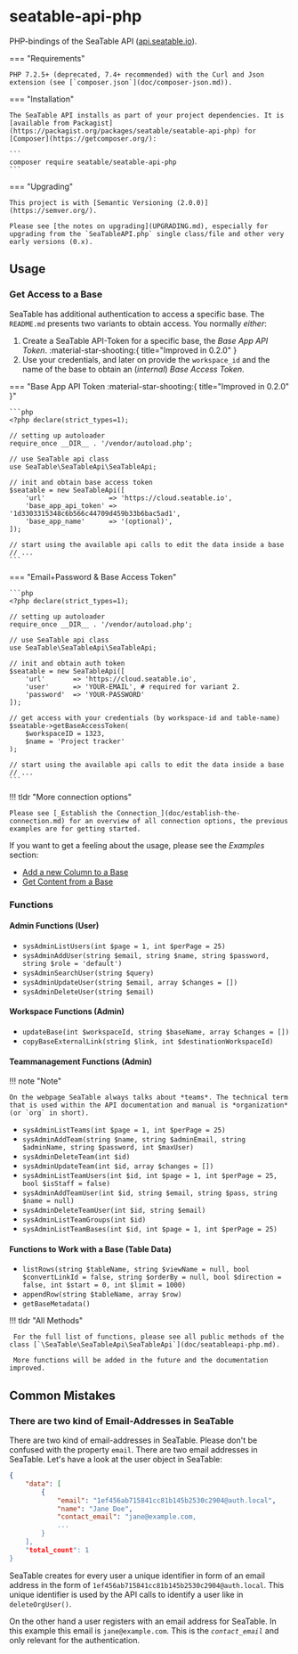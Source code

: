 # seatable-api-php

PHP-bindings of the SeaTable API ([api.seatable.io]).

[api.seatable.io]: https://api.seatable.io/

=== "Requirements"

    PHP 7.2.5+ (deprecated, 7.4+ recommended) with the Curl and Json extension (see [`composer.json`](doc/composer-json.md)).

===  "Installation"

    The SeaTable API installs as part of your project dependencies. It is [available from Packagist](https://packagist.org/packages/seatable/seatable-api-php) for [Composer](https://getcomposer.org/):

    ```
    composer require seatable/seatable-api-php
    ```

===  "Upgrading"

    This project is with [Semantic Versioning (2.0.0)](https://semver.org/).

    Please see [the notes on upgrading](UPGRADING.md), especially for upgrading from the `SeaTableAPI.php` single class/file and other very early versions (0.x).

## Usage

### Get Access to a Base

SeaTable has additional authentication to access a specific base. The `README.md` presents two variants to obtain access. You normally *either*:

1. Create a SeaTable API-Token for a specific base, the _Base App API Token_. :material-star-shooting:{ title="Improved in 0.2.0" }
2. Use your credentials, and later on provide the `workspace_id` and the name of the base to obtain an (_internal_) _Base Access Token_.

=== "Base App API Token :material-star-shooting:{ title="Improved in 0.2.0" }"

    ```php
    <?php declare(strict_types=1);

    // setting up autoloader
    require_once __DIR__ . '/vendor/autoload.php';

    // use SeaTable api class
    use SeaTable\SeaTableApi\SeaTableApi;

    // init and obtain base access token
    $seatable = new SeaTableApi([
        'url'                => 'https://cloud.seatable.io',
        'base_app_api_token' => '1d3303315348c6b566c44709d459b33b6bac5ad1',
        'base_app_name'      => '(optional)',
    ]);

    // start using the available api calls to edit the data inside a base
    // ...
    ```

=== "Email+Password & Base Access Token"

    ```php
    <?php declare(strict_types=1);

    // setting up autoloader
    require_once __DIR__ . '/vendor/autoload.php';

    // use SeaTable api class
    use SeaTable\SeaTableApi\SeaTableApi;

    // init and obtain auth token
    $seatable = new SeaTableApi([
        'url'       => 'https://cloud.seatable.io',
        'user'      => 'YOUR-EMAIL', # required for variant 2.
        'password'  => 'YOUR-PASSWORD'
    ]);

    // get access with your credentials (by workspace-id and table-name)
    $seatable->getBaseAccessToken(
        $workspaceID = 1323,
        $name = 'Project tracker'
    );

    // start using the available api calls to edit the data inside a base
    // ...
    ```
!!! tldr "More connection options"

    Please see [_Establish the Connection_](doc/establish-the-connection.md) for an overview of all connection options, the previous examples are for getting started.

If you want to get a feeling about the usage, please see the _Examples_ section:

* [Add a new Column to a Base](doc/add-new-column-to-base.md)
* [Get Content from a Base](doc/get-content-from-a-base.md)

### Functions

#### Admin Functions (User)

* `sysAdminListUsers(int $page = 1, int $perPage = 25)`
* `sysAdminAddUser(string $email, string $name, string $password, string $role = 'default')`
* `sysAdminSearchUser(string $query)`
* `sysAdminUpdateUser(string $email, array $changes = [])`
* `sysAdminDeleteUser(string $email)`

#### Workspace Functions (Admin)

* `updateBase(int $workspaceId, string $baseName, array $changes = [])`
* `copyBaseExternalLink(string $link, int $destinationWorkspaceId)`

#### Teammanagement Functions (Admin)

!!! note "Note"

    On the webpage SeaTable always talks about *teams*. The technical term that is used within the API documentation and manual is *organization* (or `org` in short).

* `sysAdminListTeams(int $page = 1, int $perPage = 25)`
* `sysAdminAddTeam(string $name, string $adminEmail, string $adminName, string $password, int $maxUser)`
* `sysAdminDeleteTeam(int $id)`
* `sysAdminUpdateTeam(int $id, array $changes = [])`
* `sysAdminListTeamUsers(int $id, int $page = 1, int $perPage = 25, bool $isStaff = false)`
* `sysAdminAddTeamUser(int $id, string $email, string $pass, string $name = null)`
* `sysAdminDeleteTeamUser(int $id, string $email)`
* `sysAdminListTeamGroups(int $id)`
* `sysAdminListTeamBases(int $id, int $page = 1, int $perPage = 25)`

#### Functions to Work with a Base (Table Data)

* `listRows(string $tableName, string $viewName = null, bool $convertLinkId = false, string $orderBy = null, bool $direction = false, int $start = 0, int $limit = 1000)`
* `appendRow(string $tableName, array $row)`
* `getBaseMetadata()`

!!! tldr "All Methods"

     For the full list of functions, please see all public methods of the class [`\SeaTable\SeaTableApi\SeaTableApi`](doc/seatableapi-php.md).

     More functions will be added in the future and the documentation improved.

## Common Mistakes

### There are two kind of Email-Addresses in SeaTable

There are two kind of email-addresses in SeaTable. Please don't be confused with the property `email`. There are two email addresses in SeaTable. Let's have a look at the user object in SeaTable:

```json
{
    "data": [
        {
            "email": "1ef456ab715841cc81b145b2530c2904@auth.local",
            "name": "Jane Doe",
            "contact_email": "jane@example.com,
            ...
        }
    ],
    "total_count": 1
}
```

SeaTable creates for every user a unique identifier in form of an email address in the form of `1ef456ab715841cc81b145b2530c2904@auth.local`. This unique identifier is used by the API calls to identify a user like in `deleteOrgUser()`.

On the other hand a user registers with an email address for SeaTable. In this example this email is `jane@example.com`. This is the *`contact_email`* and only relevant for the authentication.
